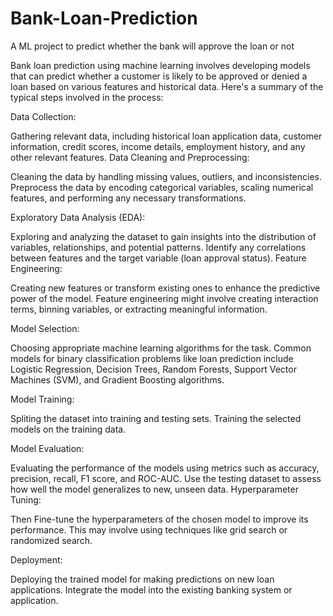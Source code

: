 # Bank-Loan-Prediction
A ML project to predict whether the bank will approve the loan or not


Bank loan prediction using machine learning involves developing models that can predict whether a customer is likely to be approved or denied a loan based on various features and historical data. Here's a summary of the typical steps involved in the process:

Data Collection:

Gathering relevant data, including historical loan application data, customer information, credit scores, income details, employment history, and any other relevant features.
Data Cleaning and Preprocessing:

Cleaning the data by handling missing values, outliers, and inconsistencies.
Preprocess the data by encoding categorical variables, scaling numerical features, and performing any necessary transformations.

Exploratory Data Analysis (EDA):

Exploring and analyzing the dataset to gain insights into the distribution of variables, relationships, and potential patterns.
Identify any correlations between features and the target variable (loan approval status).
Feature Engineering:

Creating new features or transform existing ones to enhance the predictive power of the model.
Feature engineering might involve creating interaction terms, binning variables, or extracting meaningful information.

Model Selection:

Choosing appropriate machine learning algorithms for the task. Common models for binary classification problems like loan prediction include Logistic Regression, Decision Trees, Random Forests, Support Vector Machines (SVM), and Gradient Boosting algorithms.

Model Training:

Spliting the dataset into training and testing sets.
Training the selected models on the training data.

Model Evaluation:

Evaluating the performance of the models using metrics such as accuracy, precision, recall, F1 score, and ROC-AUC.
Use the testing dataset to assess how well the model generalizes to new, unseen data.
Hyperparameter Tuning:

Then Fine-tune the hyperparameters of the chosen model to improve its performance.
This may involve using techniques like grid search or randomized search.

Deployment:

Deploying the trained model for making predictions on new loan applications.
Integrate the model into the existing banking system or application.
